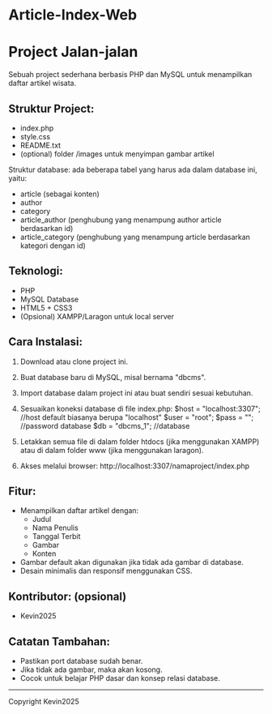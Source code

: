 # Article-Index-Web
Project Jalan-jalan
===================

Sebuah project sederhana berbasis PHP dan MySQL untuk menampilkan daftar artikel wisata.

Struktur Project:
-----------------
- index.php
- style.css
- README.txt
- (optional) folder /images untuk menyimpan gambar artikel

Struktur database:
ada beberapa tabel yang harus ada dalam database ini, yaitu:
- article (sebagai konten)
- author
- category
- article_author (penghubung yang menampung author article berdasarkan id)
- article_category (penghubung yang menampung article berdasarkan kategori dengan id)

Teknologi:
----------
- PHP
- MySQL Database
- HTML5 + CSS3
- (Opsional) XAMPP/Laragon untuk local server

Cara Instalasi:
---------------
1. Download atau clone project ini.
2. Buat database baru di MySQL, misal bernama "dbcms".
3. Import database dalam project ini atau buat sendiri sesuai kebutuhan.
4. Sesuaikan koneksi database di file index.php:
    $host = "localhost:3307"; //host default biasanya berupa "localhost"
    $user = "root";
    $pass = ""; //password database
    $db   = "dbcms_1"; //database

5. Letakkan semua file di dalam folder htdocs (jika menggunakan XAMPP) atau di dalam folder www (jika menggunakan laragon).
6. Akses melalui browser:
    http://localhost:3307/namaproject/index.php

Fitur:
------
- Menampilkan daftar artikel dengan:
    - Judul
    - Nama Penulis
    - Tanggal Terbit
    - Gambar
    - Konten
- Gambar default akan digunakan jika tidak ada gambar di database.
- Desain minimalis dan responsif menggunakan CSS.

Kontributor: (opsional)
------------
- Kevin2025

Catatan Tambahan:
-----------------
- Pastikan port database sudah benar.
- Jika tidak ada gambar, maka akan kosong.
- Cocok untuk belajar PHP dasar dan konsep relasi database.

------------------------
Copyright Kevin2025
